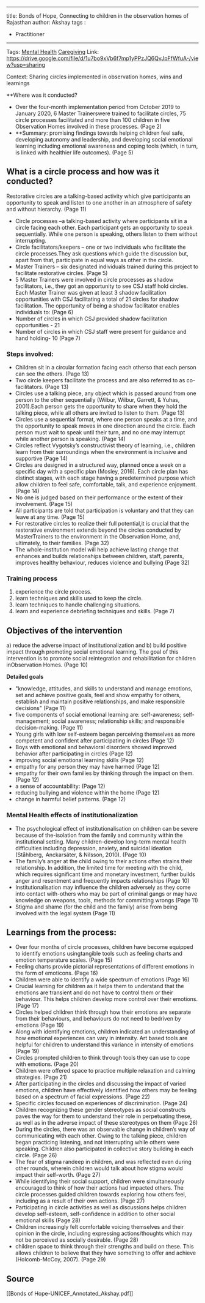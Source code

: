 
---
title: Bonds of Hope, Connecting to children in the observation homes of Rajasthan
author: Akshay
tags :
- Practitioner
---
Tags: [Mental Health](Mental%20Health) [Caregiving](Volume%201/Roll%20Ups/Caregiving/Caregiving.md)
Link: https://drive.google.com/file/d/1u7bo9xVb6f7mp1yPPzJQ6QvJpFfWfuA-/view?usp=sharing

Context: Sharing circles implemented in observation homes, wins and learnings 

**Where was it conducted? 
- Over the four-month implementation period from October 2019 to January 2020, 6 Master Trainerswere trained to facilitate circles, 75 circle processes facilitated and more than 100 children in five Observation Homes involved in these processes. (Page 2)
-  **Summary: promising findings towards helping children feel safe, developing autonomy and leadership, and developing social emotional learning including emotional awareness and coping tools (which, in turn, is linked with healthier life outcomes). (Page 5)


## What is a circle process and how was it conducted? 

Restorative circles are a talking-based activity which give participants an opportunity to speak and listen to one another in an atmosphere of safety and without hierarchy. (Page 11)
- Circle processes –a talking-based activity where participants sit in a circle facing each other. Each participant gets an opportunity to speak sequentially. While one person is speaking, others listen to them without interrupting.
- Circle facilitators/keepers – one or two individuals who facilitate the circle processes.They ask questions which guide the discussion but, apart from that, participate in equal ways as other in the circle.
- Master Trainers – six designated individuals trained during this project to facilitate restorative circles. (Page 5)
- 5 Master Trainers were involved in circle processes as shadow facilitators, i.e., they got an opportunity to see CSJ staff hold circles. Each Master Trainer was given at least 3 shadow facilitation opportunities with CSJ facilitating a total of 21 circles for shadow facilitation. The opportunity of being a shadow facilitator enables individuals to: (Page 6)
-  Number of circles in which CSJ provided shadow facilitation opportunities - 21
-  Number of circles in which CSJ staff were present for guidance and hand holding- 10  (Page 7)

### Steps involved:

- Children sit in a circular formation facing each otherso that each person can see the others. (Page 13)
- Two circle keepers facilitate the process and are also referred to as co-facilitators. (Page 13)
- Circles use a talking piece, any object which is passed around from one person to the other sequentially (Wilbur, Wilbur, Garrett, & Yuhas, 2001).Each person gets the opportunity to share when they hold the talking piece, while all others are invited to listen to them. (Page 13)
- Circles use a sequential format, where one person speaks at a time, and the opportunity to speak moves in one direction around the circle. Each person must wait to speak until their turn, and no one may interrupt while another person is speaking. (Page 14)
- Circles reflect Vygotsky’s constructivist theory of learning, i.e., children learn from their surroundings when the environment is inclusive and supportive (Page 14)
- Circles are designed in a structured way, planned once a week on a specific day with a specific plan (Mosley, 2016). Each circle plan has distinct stages, with each stage having a predetermined purpose which allow children to feel safe, comfortable, talk, and experience enjoyment. (Page 14)
- No one is judged based on their performance or the extent of their involvement. (Page 15)
- All participants are told that participation is voluntary and that they can leave at any time. (Page 15)
-  For restorative circles to realize their full potential,it is crucial that the restorative environment extends beyond the circles conducted by MasterTrainers to the environment in the Observation Home, and, ultimately, to their families. (Page 32)
- The whole-institution model will help achieve lasting change that enhances and builds relationships between children, staff, parents, improves healthy behaviour, reduces violence and bullying (Page 32)


### Training process
1. experience the circle process.
2. learn techniques and skills used to keep the circle.
3. learn techniques to handle challenging situations.
4. learn and experience debriefing techniques and skills. (Page 7)

## Objectives of the intervention

a) reduce the adverse impact of institutionalization and 
b) build positive impact through promoting social emotional learning. 
The goal of this intervention is to promote social reintegration and rehabilitation for children inObservation Homes. (Page 10)

**Detailed goals**
- "knowledge, attitudes, and skills to understand and manage emotions, set and achieve positive goals, feel and show empathy for others, establish and maintain positive relationships, and make responsible decisions" (Page 11)
- five components of social emotional learning are: self-awareness; self-management; social awareness; relationship skills; and responsible decision-making. (Page 11)
- Young girls with low self-esteem began perceiving themselves as more competent and confident after participating in circles (Page 12)
- Boys with emotional and behavioral disorders showed improved behavior after participating in circles (Page 12)
- improving social emotional learning skills (Page 12)
- empathy for any person they may have harmed (Page 12)
- empathy for their own families by thinking through the impact on them. (Page 12)
- a sense of accountability: (Page 12)
- reducing bullying and violence within the home (Page 12)
- change in harmful belief patterns. (Page 12)


### Mental Health effects of institutionalization
- The psychological effect of institutionalisation on children can be severe because of the-isolation from the family and community within the institutional setting. Many children-develop long-term mental health difficulties including depression, anxiety, and suicidal ideation (Ståhlberg,  Anckarsäter, & Nilsson, 2010). (Page 10)
- The family’s anger at the child owing to their actions often strains their relationship. In addition, the limited time for meeting with the child, which requires significant time and monetary investment, further builds anger and resentment and frequently impacts relationships (Page 10)
- Institutionalisation may influence the children adversely as they come into contact with-others who may be part of criminal gangs or may have knowledge on weapons, tools, methods for committing wrongs (Page 11)
- Stigma and shame (for the child and the family) arise from being involved with the legal system (Page 11)

## Learnings from the process:
- Over four months of circle processes, children have become equipped to identify emotions usingtangible tools such as feeling charts and emotion temperature scales. (Page 15)
- Feeling charts provide pictorial representations of different emotions in the form of emoticons. (Page 16)
- Children were able to identify a wide spectrum of emotions (Page 16)
- Crucial learning for children as it helps them to understand that the emotions are transient and do not have to control them or their behaviour. This helps children develop more control over their emotions. (Page 17)
- Circles helped children think through how their emotions are separate from their behaviours, and behaviours do not need to bedriven by emotions (Page 19)
- Along with identifying emotions, children indicated an understanding of how emotional experiences can vary in intensity. Art based tools are helpful for children to understand this variance in intensity of emotions (Page 19)
- Circles prompted children to think through tools they can use to cope with emotions. (Page 20)
- Children were offered space to practice multiple relaxation and calming strategies. (Page 21)
- After participating in the circles and discussing the impact of varied emotions, children have effectively identified how others may be feeling based on a spectrum of facial expressions. (Page 22)
- Specific circles focused on experiences of discrimination. (Page 24)
- Children recognizing these gender stereotypes as social constructs paves the way for them to understand their role in perpetuating these, as well as in the adverse impact of these stereotypes on them (Page 26)
- During the circles, there was an observable change in children’s way of communicating with each other. Owing to the talking piece, children began practicing listening, and not interrupting while others were speaking. Children also participated in collective story building in each circle. (Page 26)
- The fear of stigma randeep in children, and was reflected even during other rounds, wherein children would talk about how stigma would impact their self-worth. (Page 27)
- While identifying their social support, children were simultaneously encouraged to think of how their actions had impacted others. The circle processes guided children towards exploring how others feel, including as a result of their own actions. (Page 27)
- Participating in circle activities as well as discussions helps children develop self-esteem, self-confidence in addition to other social emotional skills (Page 28)
- Children increasingly felt comfortable voicing themselves and their opinion in the circle, including expressing actions/thoughts which may not be perceived as socially desirable. (Page 28)
- children space to think through their strengths and build on these. This allows children to believe that they have something to offer and achieve (Holcomb-McCoy, 2007). (Page 29)

## Source
[[Bonds of Hope-UNICEF_Annotated_Akshay.pdf]]